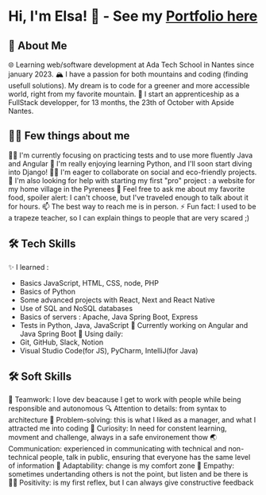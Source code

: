 # Hi, I'm Elsa! 👋 - See my [Portfolio here](https://portfolio-next-psi-ten.vercel.app/)

## 🚀 About Me
🌐 Learning web/software development at Ada Tech School in Nantes since january 2023. 
🏔️ I have a passion for both mountains and coding (finding usefull solutions). My dream is to code for a greener and more accessible world, right from my favorite mountain. 
💼 I start an apprenticeship as a FullStack developper, for 13 months, the 23th of October with Apside Nantes.

## 🙋‍♀️ Few things about me
👩‍💻 I'm currently focusing on practicing tests and to use more fluently Java and Angular
🧠 I'm really enjoying learning Python, and I'll soon start diving into Django!
👯‍♀️ I'm eager to collaborate on social and eco-friendly projects.
🤔 I'm also looking for help with starting my first "pro" project : a website for my home village in the Pyrenees
💬 Feel free to ask me about my favorite food, spoiler alert: I can't choose, but I've traveled enough to talk about it for hours.
📫 The best way to reach me is in person.
⚡️ Fun fact: I used to be a trapeze teacher, so I can explain things to people that are very scared ;)

## 🛠 Tech Skills
✨ I learned : 
- Basics JavaScript, HTML, CSS, node, PHP
- Basics of Python
- Some advanced projects with React, Next and React Native
- Use of SQL and NoSQL databases
- Basics of servers : Apache, Java Spring Boot, Express
- Tests in Python, Java, JavaScript
🧪 Currently working on Angular and Java Spring Boot
🧰 Using daily: 
- Git, GitHub, Slack, Notion
- Visual Studio Code(for JS), PyCharm, IntelliJ(for Java)

## 🛠 Soft Skills
🤝 Teamwork: I love dev beacause I get to work with people while being responsible and autonomous
🔍 Attention to details: from syntax to architecture
🧩 Problem-solving: this is what I liked as a manager, and what I attracted me into coding
🌈 Curiosity: In need for constent learning, movment and challenge, always in a safe environement thow
🌏 Communication: experienced in communicating with technical and non-technical people, talk in public, ensuring that everyone has the same level of information
🧗 Adaptability: change is my comfort zone
🐼 Empathy: sometimes undertanding others is not the point, but listen and be there is
🤸‍♀️ Positivity: is my first reflex, but I can always give constructive feedback
